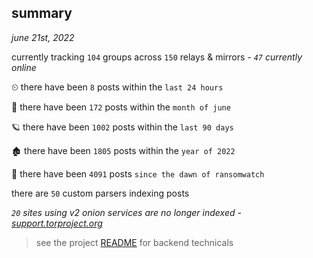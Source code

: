 
## summary
_june 21st, 2022_

currently tracking `104` groups across `150` relays & mirrors - _`47` currently online_

⏲ there have been `8` posts within the `last 24 hours`

🦈 there have been `172` posts within the `month of june`

🪐 there have been `1002` posts within the `last 90 days`

🏚 there have been `1805` posts within the `year of 2022`

🦕 there have been `4091` posts `since the dawn of ransomwatch`

there are `50` custom parsers indexing posts

_`20` sites using v2 onion services are no longer indexed - [support.torproject.org](https://support.torproject.org/onionservices/v2-deprecation/)_

> see the project [README](https://github.com/joshhighet/ransomwatch#ransomwatch--) for backend technicals
